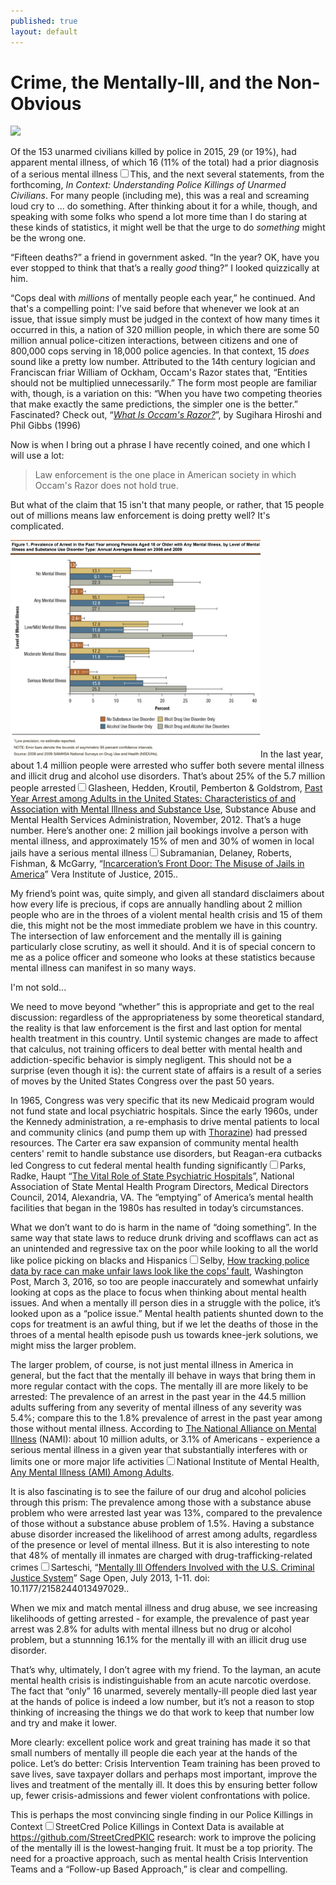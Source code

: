 ```yaml
---
published: true
layout: default
---
```

<h1>Crime, the Mentally-Ill, and the Non-Obvious</h1>
<p><img class="left" width="500px" src="http://worldonline.media.clients.ellingtoncms.com/img/croppedphotos/2010/05/09/Simon-arrested-loading-up_t640.jpg?a6ea3ebd4438a44b86d2e9c39ecf7613005fe067" /></p>

<p>Of the 153 unarmed civilians killed by police in 2015, 29 (or 19%), had apparent mental illness, of which 16 (11% of the total) had a prior diagnosis of a serious mental illness<label for="sn-demo" class="margin-toggle sidenote-number"></label><input type="checkbox" id="sn-demo" class="margin-toggle" /><span class="sidenote">This, and the next several statements, from the forthcoming, <em>In Context: Understanding Police Killings of Unarmed Civilians</em></span>. For many people (including me), this was a real and screaming loud cry to ... do something. After thinking about it for a while, though, and speaking with some folks who spend a lot more time than I do staring at these kinds of statistics, it might well be that the urge to do <em>something</em> might be the wrong one.</p>

<p>“Fifteen deaths?” a friend in government asked. “In the year? OK, have you ever stopped to think that that’s a really <em>good</em> thing?” I looked quizzically at him.</p>

<p>“Cops deal with <em>millions</em> of mentally people each year,” he continued. And that's a compelling point: I've said before that whenever we look at an issue, that issue simply must be judged in the context of how many times it occurred in this, a nation of 320 million people, in which there are some 50 million annual police-citizen interactions, between citizens and one of 800,000 cops serving in 18,000 police agencies. In that context, 15 <em>does</em> sound like a pretty low number. <span class="marginnote">Attributed to the 14th century logician and Franciscan friar William of Ockham, Occam's Razor states that, “Entities should not be multiplied unnecessarily.” The form most people are familiar with, though, is a variation on this: “When you have two competing theories that make exactly the same predictions, the simpler one is the better.” Fascinated? Check out, “<em><a href="http://math.ucr.edu/home/baez/physics/General/occam.html" target="_blank">What Is Occam's Razor?</a></em>”, by Sugihara Hiroshi and Phil Gibbs (1996)</span></p>

<p>Now is when I bring out a phrase I have recently coined, and one which I will use a lot:</p>

<blockquote>Law enforcement is the one place in American society in which Occam's Razor does not hold true.</blockquote>

<p>But what of the claim that 15 isn't that many people, or rather, that 15 people out of millions means law enforcement is doing pretty well? It's complicated.</p>

<p><a href="/assets/img/mental_illness_chart.png" target="_blank"><img class="left" width="400px" src="/assets/img/mental_illness_chart.png" border="0" /></a>In the last year, about 1.4 million people were arrested who suffer both severe mental illness and illicit drug and alcohol use disorders. That’s about 25% of the 5.7 million people arrested<label for="sn-demo" class="margin-toggle sidenote-number"></label><input type="checkbox" id="sn-demo" class="margin-toggle" /><span class="sidenote">Glasheen, Hedden, Kroutil, Pemberton &amp; Goldstrom, <a href="http://archive.samhsa.gov/data/2k12/DataReview/DR008/CBHSQ-datareview-008-arrests-2012.htm" target="_blank">Past Year Arrest among Adults in the United States: Characteristics of and Association with Mental Illness and Substance Use</a>, Substance Abuse and Mental Health Services Administration, November, 2012</span>. That’s a huge number. Here’s another one: 2 million jail bookings involve a person with mental illness, and approximately 15% of men and 30% of women in local jails have a serious mental illness<label for="sn-demo" class="margin-toggle sidenote-number"></label><input type="checkbox" id="sn-demo" class="margin-toggle" /><span class="sidenote">Subramanian, Delaney, Roberts, Fishman, &amp; McGarry, “<a href="http://www.vera.org/sites/default/files/resources/downloads/incarcerations-front-door-report.pdf" target="_blank">Incarceration’s Front Door: The Misuse of Jails in America</a>” Vera Institute of Justice, 2015.</span>.

<p>My friend’s point was, quite simply, and given all standard disclaimers about how every life is precious, if cops are annually handling about 2 million people who are in the throes of a violent mental health crisis and 15 of them die, this might not be the most immediate problem we have in this country. The intersection of law enforcement and the mentally ill is gaining particularly close scrutiny, as well it should. And it is of special concern to me as a police officer and someone who looks at these statistics because mental illness can manifest in so many ways.</p> 

<p>I'm not sold...</p>

<p>We need to move beyond “whether” this is appropriate and get to the real discussion: regardless of the appropriateness by some theoretical standard, the reality is that law enforcement is the first and last option for mental health treatment in this country. Until systemic changes are made to affect that calculus, not training officers to deal better with mental health and addiction-specific behavior is simply negligent. This should not be a surprise (even though it is): the current state of affairs is a result of a series of moves by the United States Congress over the past 50 years. </p>

<p>In 1965, Congress was very specific that its new Medicaid program would not fund state and local psychiatric hospitals. Since the early 1960s, under the Kennedy administration, a re-emphasis to drive mental patients to local and community clinics (and pump them up with <a href="https://www.youtube.com/watch?v=1E6ywsBBSj0" target="_blank" title="The Thorazine Shuffle - Bongos, Bass and Bob">Thorazine</a>) had pressed resources. The Carter era saw expansion of community mental health centers' remit to handle substance use disorders, but Reagan-era cutbacks led Congress to cut federal mental health funding significantly<label for="sn-demo" class="margin-toggle sidenote-number"></label><input type="checkbox" id="sn-demo" class="margin-toggle" /><span class="sidenote">Parks, Radke, Haupt “<a href="http://goo.gl/bPLewk" target="blank">The Vital Role of State Psychiatric Hospitals</a>”, National Association of State Mental Health Program Directors, Medical Directors Council, 2014, Alexandria, VA</span>. The “emptying” of America’s mental health facilities that began in the 1980s has resulted in today’s circumstances.</p>

<p>What we don’t want to do is harm in the name of “doing something”. In the same way that state laws to reduce drunk driving and scofflaws can act as an unintended and regressive tax on the poor while looking to all the world like police picking on blacks and Hispanics<label for="sn-demo" class="margin-toggle sidenote-number"></label><input type="checkbox" id="sn-demo" class="margin-toggle" /><span class="sidenote">Selby, <a href="https://www.washingtonpost.com/posteverything/wp/2016/03/03/how-tracking-police-data-by-race-can-make-unfair-laws-look-like-the-cops-fault/" target="_blank">How tracking police data by race can make unfair laws look like the cops’ fault</a>, Washington Post, March 3, 2016</span>, so too are people inaccurately and somewhat unfairly looking at cops as the place to focus when thinking about mental health issues. And when a mentally ill person dies in a struggle with the police, it’s looked upon as a “police issue.” Mental health patients shunted down to the cops for treatment is an awful thing, but if we let the deaths of those in the throes of a mental health episode push us towards knee-jerk solutions, we might miss the larger problem.</p>

<p>The larger problem, of course, is not just mental illness in America in general, but the fact that the mentally ill behave in ways that bring them in more regular contact with the cops. The mentally ill are more likely to be arrested: The prevalence of an arrest in the past year in the 44.5 million adults suffering from any severity of mental illness of any severity was 5.4%; compare this to the 1.8% prevalence of arrest in the past year among those without mental illness. According to <a href="https://www.nami.org/" target="_blank">The National Alliance on Mental Illness</a> (NAMI): about 10 million adults, or 3.1% of Americans - experience a serious mental illness in a given year that substantially interferes with or limits one or more major life activities<label for="sn-demo" class="margin-toggle sidenote-number"></label><input type="checkbox" id="sn-demo" class="margin-toggle" /><span class="sidenote">National Institute of Mental Health, <a href="https://www.nimh.nih.gov/health/statistics/prevalence/serious-mental-illness-smi-among-us-adults.shtml" target="_blank">Any Mental Illness (AMI) Among Adults</a></span>. 

<p>It is also fascinating is to see the failure of our drug and alcohol policies through this prism: The prevalence among those with a substance abuse problem who were arrested last year was 13%, compared to the prevalence of those without a substance abuse problem of 1.5%. Having a substance abuse disorder increased the likelihood of arrest among adults, regardless of the presence or level of mental illness. But it is also interesting to note that 48% of mentally ill inmates are charged with drug-trafficking-related crimes<label for="sn-demo" class="margin-toggle sidenote-number"></label><input type="checkbox" id="sn-demo" class="margin-toggle"/><span class="sidenote">Sarteschi, “<a href="http://sgo.sagepub.com/content/3/3/2158244013497029" target="_blank">Mentally Ill Offenders Involved with the U.S. Criminal Justice System</a>” Sage Open, July 2013, 1-11. doi: 10.1177/2158244013497029.</span>.</p>

<p>When we mix and match mental illness and drug abuse, we see increasing likelihoods of getting arrested - for example, the prevalence of past year arrest was 2.8% for adults with mental illness but no drug or alcohol problem, but a stunnning 16.1% for the mentally ill with an illicit drug use disorder.</p>

<p>That’s why, ultimately, I don’t agree with my friend. To the layman, an acute mental health crisis is indistinguishable from an acute narcotic overdose. The fact that “only” 16 unarmed, severely mentally-ill people died last year at the hands of police is indeed a low number, but it’s not a reason to stop thinking of increasing the things we do that work to keep that number low and try and make it lower. </p>

<p>More clearly: excellent police work and great training has made it so that small numbers of mentally ill people die each year at the hands of the police. Let’s do better:  Crisis Intervention Team training has been proved to save lives, save taxpayer dollars and perhaps most important, improve the lives and treatment of the mentally ill. It does this by ensuring better follow up, fewer crisis-admissions and fewer violent confrontations with police.</p>

<p>This is perhaps the most convincing single finding in our Police Killings in Context<label for="sn-demo" class="margin-toggle sidenote-number"></label><input type="checkbox" id="sn-demo" class="margin-toggle" /><span class="sidenote">StreetCred Police Killings in Context Data is available at <a href="https://github.com/StreetCredPKIC" target="_blank">https://github.com/StreetCredPKIC</a></span> research: work to improve the policing of the mentally ill is the lowest-hanging fruit. It must be a top priority. The need for a proactive approach, such as mental health Crisis Intervention Teams and a “Follow-up Based Approach,” is clear and compelling.</p>

